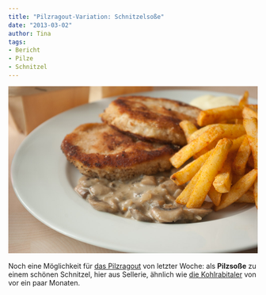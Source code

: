 ```yaml
---
title: "Pilzragout-Variation: Schnitzelsoße"
date: "2013-03-02" 
author: Tina
tags:
- Bericht
- Pilze
- Schnitzel
---
```


![Pilzsoße zum Schnitzel, Pommes](images/pilzsoc39fe_schnitzel.jpg)

Noch eine Möglichkeit für [das Pilzragout](/posts/2013/02/pilzragout/ "Pilzragout") von letzter Woche: als **Pilzsoße** zu einem schönen Schnitzel, hier aus Sellerie, ähnlich wie [die Kohlrabitaler](/posts/2012/07/kohlrabitaler-mit-sesampanade-kartoffelbrei-und-joghurtdipp/ "Kohlrabitaler mit Sesampanade, Kartoffelbrei und Joghurtdipp") von vor ein paar Monaten.
